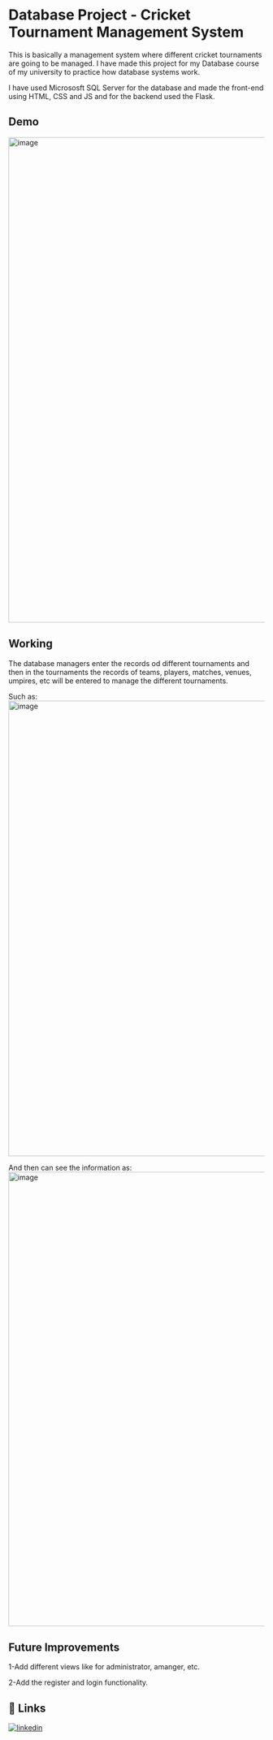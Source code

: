 
# Database Project - Cricket Tournament Management System
This is basically a management system where different cricket tournaments are going to be managed. I have made this project for my Database course of my university to practice how database systems work. 

I have used Micrososft SQL Server for the database and made the front-end using HTML, CSS and JS and for the backend used the Flask.
## Demo

<img width="1899" height="956" alt="image" src="https://github.com/user-attachments/assets/6a5ec588-596d-40a5-a9f7-722850efc100" />


## Working

The database managers enter the records od different tournaments and then in the tournaments the records of teams, players, matches, venues, umpires, etc will be entered to manage the different tournaments.

Such as:
<img width="1911" height="897" alt="image" src="https://github.com/user-attachments/assets/8d7d65c9-b53c-4812-951a-2bbcbfe57701" />

And then can see the information as:
<img width="1874" height="895" alt="image" src="https://github.com/user-attachments/assets/5e1bd8ac-5589-4de6-bccb-8bb86784b6d9" />


## Future Improvements

1-Add different views like for administrator, amanger, etc.

2-Add the register and login functionality.

## 🔗 Links

[![linkedin](https://img.shields.io/badge/linkedin-0A66C2?style=for-the-badge&logo=linkedin&logoColor=white)](https://www.linkedin.com/in/usman-tahir-676a51291)



